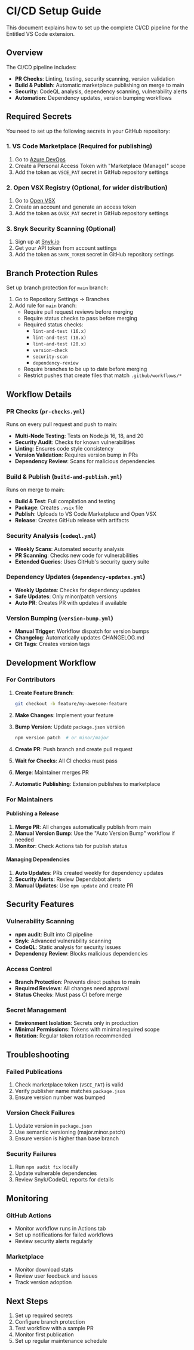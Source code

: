 # CI/CD Setup Guide

This document explains how to set up the complete CI/CD pipeline for the Entitled VS Code extension.

## Overview

The CI/CD pipeline includes:
- **PR Checks**: Linting, testing, security scanning, version validation
- **Build & Publish**: Automatic marketplace publishing on merge to main
- **Security**: CodeQL analysis, dependency scanning, vulnerability alerts
- **Automation**: Dependency updates, version bumping workflows

## Required Secrets

You need to set up the following secrets in your GitHub repository:

### 1. VS Code Marketplace (Required for publishing)

1. Go to [Azure DevOps](https://dev.azure.com)
2. Create a Personal Access Token with "Marketplace (Manage)" scope
3. Add the token as `VSCE_PAT` secret in GitHub repository settings

### 2. Open VSX Registry (Optional, for wider distribution)

1. Go to [Open VSX](https://open-vsx.org)
2. Create an account and generate an access token
3. Add the token as `OVSX_PAT` secret in GitHub repository settings

### 3. Snyk Security Scanning (Optional)

1. Sign up at [Snyk.io](https://snyk.io)
2. Get your API token from account settings
3. Add the token as `SNYK_TOKEN` secret in GitHub repository settings

## Branch Protection Rules

Set up branch protection for `main` branch:

1. Go to Repository Settings → Branches
2. Add rule for `main` branch:
   - Require pull request reviews before merging
   - Require status checks to pass before merging
   - Required status checks:
     - `lint-and-test (16.x)`
     - `lint-and-test (18.x)`
     - `lint-and-test (20.x)`
     - `version-check`
     - `security-scan`
     - `dependency-review`
   - Require branches to be up to date before merging
   - Restrict pushes that create files that match `.github/workflows/*`

## Workflow Details

### PR Checks (`pr-checks.yml`)
Runs on every pull request and push to main:
- **Multi-Node Testing**: Tests on Node.js 16, 18, and 20
- **Security Audit**: Checks for known vulnerabilities
- **Linting**: Ensures code style consistency
- **Version Validation**: Requires version bump in PRs
- **Dependency Review**: Scans for malicious dependencies

### Build & Publish (`build-and-publish.yml`)
Runs on merge to main:
- **Build & Test**: Full compilation and testing
- **Package**: Creates `.vsix` file
- **Publish**: Uploads to VS Code Marketplace and Open VSX
- **Release**: Creates GitHub release with artifacts

### Security Analysis (`codeql.yml`)
- **Weekly Scans**: Automated security analysis
- **PR Scanning**: Checks new code for vulnerabilities
- **Extended Queries**: Uses GitHub's security query suite

### Dependency Updates (`dependency-updates.yml`)
- **Weekly Updates**: Checks for dependency updates
- **Safe Updates**: Only minor/patch versions
- **Auto PR**: Creates PR with updates if available

### Version Bumping (`version-bump.yml`)
- **Manual Trigger**: Workflow dispatch for version bumps
- **Changelog**: Automatically updates CHANGELOG.md
- **Git Tags**: Creates version tags

## Development Workflow

### For Contributors

1. **Create Feature Branch**:
   ```bash
   git checkout -b feature/my-awesome-feature
   ```

2. **Make Changes**: Implement your feature

3. **Bump Version**: Update `package.json` version
   ```bash
   npm version patch  # or minor/major
   ```

4. **Create PR**: Push branch and create pull request

5. **Wait for Checks**: All CI checks must pass

6. **Merge**: Maintainer merges PR

7. **Automatic Publishing**: Extension publishes to marketplace

### For Maintainers

#### Publishing a Release

1. **Merge PR**: All changes automatically publish from main
2. **Manual Version Bump**: Use the "Auto Version Bump" workflow if needed
3. **Monitor**: Check Actions tab for publish status

#### Managing Dependencies

1. **Auto Updates**: PRs created weekly for dependency updates
2. **Security Alerts**: Review Dependabot alerts
3. **Manual Updates**: Use `npm update` and create PR

## Security Features

### Vulnerability Scanning
- **npm audit**: Built into CI pipeline
- **Snyk**: Advanced vulnerability scanning
- **CodeQL**: Static analysis for security issues
- **Dependency Review**: Blocks malicious dependencies

### Access Control
- **Branch Protection**: Prevents direct pushes to main
- **Required Reviews**: All changes need approval
- **Status Checks**: Must pass CI before merge

### Secret Management
- **Environment Isolation**: Secrets only in production
- **Minimal Permissions**: Tokens with minimal required scope
- **Rotation**: Regular token rotation recommended

## Troubleshooting

### Failed Publications
1. Check marketplace token (`VSCE_PAT`) is valid
2. Verify publisher name matches `package.json`
3. Ensure version number was bumped

### Version Check Failures
1. Update version in `package.json`
2. Use semantic versioning (major.minor.patch)
3. Ensure version is higher than base branch

### Security Failures
1. Run `npm audit fix` locally
2. Update vulnerable dependencies
3. Review Snyk/CodeQL reports for details

## Monitoring

### GitHub Actions
- Monitor workflow runs in Actions tab
- Set up notifications for failed workflows
- Review security alerts regularly

### Marketplace
- Monitor download stats
- Review user feedback and issues
- Track version adoption

## Next Steps

1. Set up required secrets
2. Configure branch protection
3. Test workflow with a sample PR
4. Monitor first publication
5. Set up regular maintenance schedule
